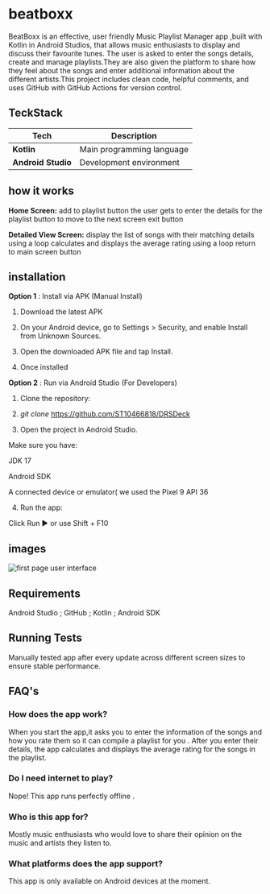 # beatboxx
BeatBoxx is an effective, user friendly Music Playlist Manager app ,built with Kotlin in Android Studios, that allows music enthusiasts to display and discuss their favourite tunes. 
The user is asked to enter the songs details, create and manage playlists.They are also given the platform to share how they feel about the songs and enter additional
information about the different artists.This project includes clean code, helpful comments, and uses GitHub with GitHub Actions for version control.

## TeckStack


| Tech                                  | Description                                  |
| ------------------------------------- | -------------------------------------------- |
| **Kotlin**                            | Main programming language                    |
| **Android Studio**                    | Development environment                      |

## how it works
**Home Screen:**
add to playlist button
the user gets to enter the details for the playlist
button to move to the next screen
exit button

**Detailed View Screen:**
display the list of songs with their matching details using a loop
calculates and displays the average rating using a loop
return to main screen button

## installation


**Option 1** : Install via APK (Manual Install)

1) Download the latest APK

2) On your Android device, go to Settings > Security, and enable Install from Unknown Sources.

3) Open the downloaded APK file and tap Install.

4) Once installed

**Option 2** : Run via Android Studio (For Developers)

1) Clone the repository:


2) *git clone* <https://github.com/ST10466818/DRSDeck>

3) Open the project in Android Studio.

Make sure you have:

JDK 17

Android SDK

A connected device or emulator( we used the Pixel 9 API 36

4) Run the app:

Click Run ▶️ or use Shift + F10

## images
![first page user interface](https://github.com/user-attachments/assets/f8658fdf-c71f-4804-9761-dd9bdf9faead)


## Requirements

 Android Studio ; GitHub ; Kotlin ; Android SDK 

## Running Tests

Manually tested app after every update across different screen sizes to ensure stable performance.

## FAQ's

### How does the app work?

When you start the app,it asks you to enter the information of the songs and how you rate them so it can compile a playlist for you . After you enter their details, the app calculates and displays the average rating for the songs in the playlist.

### Do I need internet to play? 

Nope! This app runs perfectly offline . 

### Who is this app for?

Mostly music enthusiasts who would love to share their opinion on the music and artists they listen to.

### What platforms does the app support?

This app is only available on Android devices at the moment.



    
